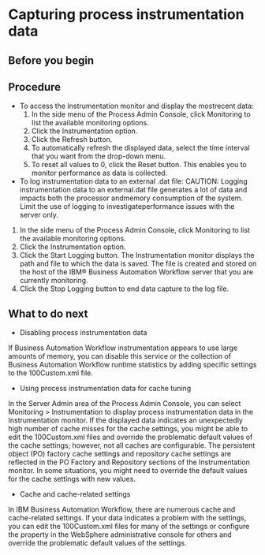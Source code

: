 # Capturing process instrumentation data

## Before you begin

## Procedure

- To access the Instrumentation monitor and display the mostrecent data:
    1. In the side menu of the Process Admin Console, click Monitoring
to list the available monitoring options.
    2. Click the Instrumentation option.
    3. Click the Refresh button.
    4. To automatically refresh the displayed data, select
the time interval that you want from the drop-down menu.
    5. To reset all values to 0, click the Reset button. 
This enables you to monitor performance as data is collected.
- To log instrumentation data to an external .dat file: CAUTION: Logging instrumentation data to an external.dat file generates a lot of data and impacts both the processor andmemory consumption of the system. Limit the use of logging to investigateperformance issues with the server only.

1. In the side menu of the Process Admin Console, click Monitoring
to list the available monitoring options.
2. Click the Instrumentation option.
3. Click the Start Logging button.
The Instrumentation monitor displays the path and file
to which the data is saved. The file is created and stored on the
host of the IBM® Business Automation Workflow server
that you are currently monitoring.
4. Click the Stop Logging button
to end data capture to the log file.

## What to do next

- Disabling process instrumentation data

If Business Automation Workflow instrumentation appears to use large amounts of memory, you can disable this service or the collection of Business Automation Workflow runtime statistics by adding specific settings to the 100Custom.xml file.
- Using process instrumentation data for cache tuning

In the Server Admin area of the Process Admin Console, you can select Monitoring > Instrumentation to display process instrumentation data in the Instrumentation monitor. If the displayed data indicates an unexpectedly high number of cache misses for the cache settings, you might be able to edit the 100Custom.xml files and override the problematic default values of the cache settings; however, not all caches are configurable. The persistent object (PO) factory cache settings and repository cache settings are reflected in the PO Factory and Repository sections of the Instrumentation monitor. In some situations, you might need to override the default values for the cache settings with new values.
- Cache and cache-related settings

In IBM Business Automation Workflow, there are numerous cache and cache-related settings. If your data indicates a problem with the settings, you can edit the 100Custom.xml files for many of the settings or configure the property in the WebSphere administrative console for others and override the problematic default values of the settings.